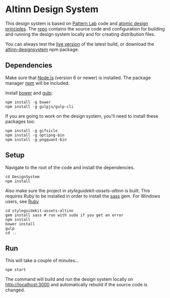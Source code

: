 # Altinn Design System

This design system is based on [Pattern Lab](https://github.com/pattern-lab/edition-node-gulp/blob/master/README.md) code and [atomic design principles](http://bradfrost.com/blog/post/atomic-web-design/).
The [repo](https://github.com/Altinn/DesignSystem) contains the source code and configuration for building and running the design system locally and for creating distribution files.

You can always test the [live version](https://altinn.github.io/DesignSystem) of the latest build, or download the [altinn-designsystem](https://www.npmjs.com/package/altinn-designsystem) npm package.


## Dependencies

Make sure that [Node.js](https://nodejs.org) (version 6 or newer) is installed. The package manager [npm](https://www.npmjs.com/) will be included. 

Install [bower](https://bower.io/) and [gulp](http://gulpjs.com/):

```shell
npm install -g bower
npm install -g gulpjs/gulp-cli
```

If you are going to work on the design system, you'll need to install these packages too:
```shell
npm install -g gifsicle
npm install -g optipng-bin
npm install -g pngquant-bin
```

## Setup

Navigate to the root of the code and install the dependencies.  

```shell
cd DesignSystem
npm install
```

Also make sure the project in _styleguidekit-assets-altinn_ is built. This requires Ruby to be installed in order to install the [sass](http://sass-lang.com/install) gem. For Windows users, see [Ruby](https://rubyinstaller.org/)

```shell
cd styleguidekit-assets-altinn
gem install sass # run with sudo if you get an error
npm install
bower install
gulp
cd ..
```

## Run

This will take a couple of minutes...

```shell
npm start
```

The command will build and run the design system locally on <http://localhost:3000> and automatically rebuild if the source code is changed.
